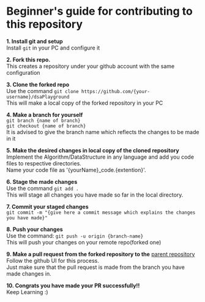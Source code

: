 <h1>Beginner's guide for contributing to this repository</h1>

**1. Install git and setup**\
Install `git` in your PC and configure it<br/>

**2. Fork this repo.**\
This creates a repository under your github account with the same configuration<br/>

**3. Clone the forked repo**\
Use the command `git clone https://github.com/{your-username}/dsaPlayground`\
This will make a local copy of the forked repository in your PC<br/>

**4. Make a branch for yourself**\
`git branch {name of branch}`\
`git checkout {name of branch}`\
It is advised to give the branch name which reflects the changes to be made in it<br/>

**5. Make the desired changes in local copy of the cloned repository**\
Implement the Algorithm/DataStructure in any language and add you code files to respective directories.\
Name your code file as '{yourName}_code.{extention}'.

**6. Stage the made changes**\
Use the command `git add .`<br/>
This will stage all changes you have made so far in the local directory.<br/>

**7. Commit your staged changes**\
`git commit -m "{give here a commit message which explains the changes you have made}"`<br/>

**8. Push your changes**<br/>
Use the command: `git push -u origin {branch-name}`\
This will push your changes on your remote repo(forked one)<br/>

**9. Make a pull request from the forked repository to the** [parent repository](https://github.com/acm-vit/dsaPlayground)\
Follow the github UI for this process.<br/>
Just make sure that the pull request is made from the branch you have made changes in.<br/>

**10. Congrats you have made your PR successfully!!**\
Keep Learning :)

